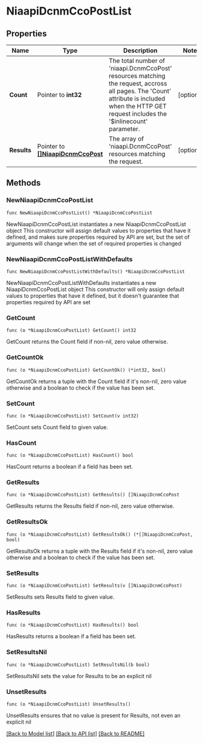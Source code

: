 # NiaapiDcnmCcoPostList

## Properties

Name | Type | Description | Notes
------------ | ------------- | ------------- | -------------
**Count** | Pointer to **int32** | The total number of &#39;niaapi.DcnmCcoPost&#39; resources matching the request, accross all pages. The &#39;Count&#39; attribute is included when the HTTP GET request includes the &#39;$inlinecount&#39; parameter. | [optional] 
**Results** | Pointer to [**[]NiaapiDcnmCcoPost**](NiaapiDcnmCcoPost.md) | The array of &#39;niaapi.DcnmCcoPost&#39; resources matching the request. | [optional] 

## Methods

### NewNiaapiDcnmCcoPostList

`func NewNiaapiDcnmCcoPostList() *NiaapiDcnmCcoPostList`

NewNiaapiDcnmCcoPostList instantiates a new NiaapiDcnmCcoPostList object
This constructor will assign default values to properties that have it defined,
and makes sure properties required by API are set, but the set of arguments
will change when the set of required properties is changed

### NewNiaapiDcnmCcoPostListWithDefaults

`func NewNiaapiDcnmCcoPostListWithDefaults() *NiaapiDcnmCcoPostList`

NewNiaapiDcnmCcoPostListWithDefaults instantiates a new NiaapiDcnmCcoPostList object
This constructor will only assign default values to properties that have it defined,
but it doesn't guarantee that properties required by API are set

### GetCount

`func (o *NiaapiDcnmCcoPostList) GetCount() int32`

GetCount returns the Count field if non-nil, zero value otherwise.

### GetCountOk

`func (o *NiaapiDcnmCcoPostList) GetCountOk() (*int32, bool)`

GetCountOk returns a tuple with the Count field if it's non-nil, zero value otherwise
and a boolean to check if the value has been set.

### SetCount

`func (o *NiaapiDcnmCcoPostList) SetCount(v int32)`

SetCount sets Count field to given value.

### HasCount

`func (o *NiaapiDcnmCcoPostList) HasCount() bool`

HasCount returns a boolean if a field has been set.

### GetResults

`func (o *NiaapiDcnmCcoPostList) GetResults() []NiaapiDcnmCcoPost`

GetResults returns the Results field if non-nil, zero value otherwise.

### GetResultsOk

`func (o *NiaapiDcnmCcoPostList) GetResultsOk() (*[]NiaapiDcnmCcoPost, bool)`

GetResultsOk returns a tuple with the Results field if it's non-nil, zero value otherwise
and a boolean to check if the value has been set.

### SetResults

`func (o *NiaapiDcnmCcoPostList) SetResults(v []NiaapiDcnmCcoPost)`

SetResults sets Results field to given value.

### HasResults

`func (o *NiaapiDcnmCcoPostList) HasResults() bool`

HasResults returns a boolean if a field has been set.

### SetResultsNil

`func (o *NiaapiDcnmCcoPostList) SetResultsNil(b bool)`

 SetResultsNil sets the value for Results to be an explicit nil

### UnsetResults
`func (o *NiaapiDcnmCcoPostList) UnsetResults()`

UnsetResults ensures that no value is present for Results, not even an explicit nil

[[Back to Model list]](../README.md#documentation-for-models) [[Back to API list]](../README.md#documentation-for-api-endpoints) [[Back to README]](../README.md)


